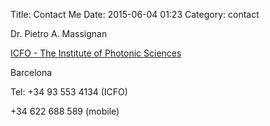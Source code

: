 Title: Contact Me
Date: 2015-06-04 01:23
Category: contact

Dr. Pietro A. Massignan

[ICFO - The Institute of Photonic Sciences](www.icfo.eu)

Barcelona

Tel: +34 93 553 4134 (ICFO) 

+34 622 688 589 (mobile)
